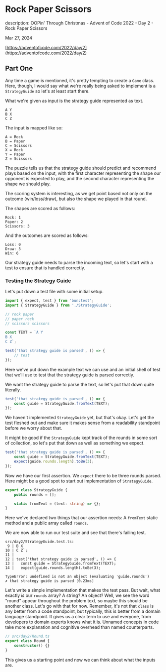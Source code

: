 # Rock Paper Scissors

description: OOPin' Through Christmas - Advent of Code 2022 - Day 2 - Rock Paper Scissors

Mar 27, 2024

[https://adventofcode.com/2022/day/2](https://adventofcode.com/2022/day/2)

## Part One

Any time a game is mentioned, it's pretty tempting to create a `Game` class.
Here, though, I would say what we're really being asked to implement is a
`StrategyGuide` so let's at least start there.

What we're given as input is the strategy guide represented as text.

```
A Y
B X
C Z
```

The input is mapped like so:

```
A = Rock
B = Paper
C = Scissors
X = Rock
Y = Paper
Z = Scissors
```

The puzzle tells us that the strategy guide should predict and recommend plays
based on the input, with the first character representing the shape our opponent
is expected to play, and the second character representing the shape we should
play.

The scoring system is interesting, as we get point based not only on the outcome
(win/loss/draw), but also the shape we played in that round.

The shapes are scored as follows:

```
Rock: 1
Paper: 2
Scissors: 3
```

And the outcomes are scored as follows:

```
Loss: 0
Draw: 3
Win: 6
```

Our strategy guide needs to parse the incoming text, so let's start with a test
to ensure that is handled correctly.

### Testing the Strategy Guide

Let's put down a test file with some initial setup.

```typescript
import { expect, test } from 'bun:test';
import { StrategyGuide } from './StrategyGuide';

// rock paper
// paper rock
// scissors scissors

const TEXT = `A Y
B X
C Z`;

test('that strategy guide is parsed', () => {
    // test
});
```

Here we've put down the example text we can use and an initial shell of test
that we'll use to test that the strategy guide is parsed correctly.

We want the strategy guide to parse the text, so let's put that down quite
literally.

```typescript
test('that strategy guide is parsed', () => {
    const guide = StrategyGuide.fromText(TEXT);
});
```

We haven't implemented `StrategyGuide` yet, but that's okay. Let's get the test
fleshed out and make sure it makes sense from a readability standpoint before we
worry about that.

It might be good if the `StrategyGuide` kept track of the rounds in some sort of
collection, so let's put that down as well as something we expect.

```typescript
test('that strategy guide is parsed', () => {
    const guide = StrategyGuide.fromText(TEXT);
    expect(guide.rounds.length).toBe(3);
});
```

Now we have our first assertion. We `expect` there to be three rounds parsed.
Here might be a good spot to start out implementation of `StrategyGuide`.

```typescript
export class StrategyGuide {
    public rounds = [];

    static fromText = (text: string) => {};
}
```

Here we've declared two things that our assertion needs: A `fromText` static
method and a public array called `rounds`.

We are now able to run our test suite and see that there's failing test.

```shell
src/day2/StrategyGuide.test.ts:
 9 | B X
10 | C Z`;
11 |
12 | test('that strategy guide is parsed', () => {
13 |   const guide = StrategyGuide.fromText(TEXT);
14 |   expect(guide.rounds.length).toBe(3);
              ^
TypeError: undefined is not an object (evaluating 'guide.rounds')
✗ that strategy guide is parsed [0.23ms]
```

Let's write a simple implementation that makes the test pass. But wait, what
exactly _is_ our `rounds` array? A string? An object? Well, we see the word
"round" appear throughout the problem text, so maybe this should be another
class. Let's go with that for now. Remember, it's not that `class` is any better
from a code standpoint, but typically, this is better from a domain language
standpoint. It gives us a clear term to use and everyone, from developers to
domain experts knows what it is. Unnamed concepts in code take more explanation
and cognitive overhead than named counterparts.

```typescript
// src/day2/Round.ts
export class Round {
    constructor() {}
}
```

This gives us a starting point and now we can think about what the inputs are.
